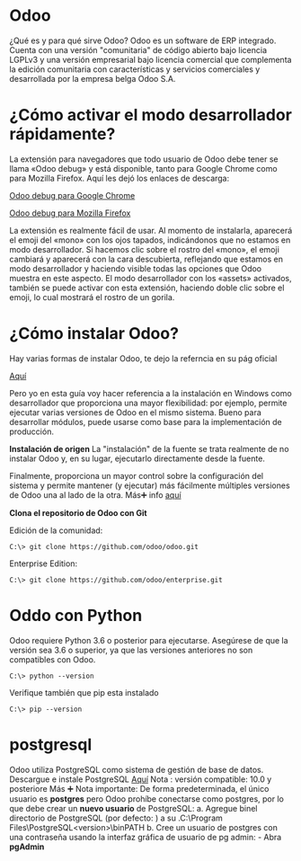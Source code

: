 # Odoo
¿Qué es y para qué sirve Odoo?
Odoo es un software de ERP integrado. Cuenta con una versión "comunitaria" de código abierto bajo licencia LGPLv3 y una versión empresarial bajo licencia comercial que complementa la edición comunitaria con características y servicios comerciales y desarrollada por la empresa belga Odoo S.A.

# ¿Cómo activar el modo desarrollador rápidamente?
La extensión para navegadores que todo usuario de Odoo debe tener se llama «Odoo debug» y está disponible, tanto para Google Chrome como para Mozilla Firefox. 
Aquí les dejó los enlaces de descarga:

[Odoo debug para Google Chrome](https://chrome.google.com/webstore/detail/odoo-debug/hmdmhilocobgohohpdpolmibjklfgkbi)

[Odoo debug para Mozilla Firefox](https://addons.mozilla.org/es/firefox/addon/odoo-debug)

La extensión es realmente fácil de usar. Al momento de instalarla, aparecerá el emoji del «mono» con los ojos tapados, indicándonos que no estamos en modo desarrollador. Si hacemos clic sobre el rostro del «mono», el emoji cambiará y aparecerá con la cara descubierta, reflejando que estamos en modo desarrollador y haciendo visible todas las opciones que Odoo muestra en este aspecto.
El modo desarrollador con los «assets» activados, también se puede activar con esta extensión, haciendo doble clic sobre el emoji, lo cual mostrará el rostro de un gorila.

# ¿Cómo instalar Odoo?
Hay varias formas de instalar Odoo, te dejo la referncia en su pág oficial 

[Aquí](https://www.odoo.com/documentation/13.0/administration/install/install.html#windows)

Pero yo en esta guía voy hacer referencia a la instalación en Windows como desarrollador que proporciona una mayor flexibilidad: por ejemplo, permite ejecutar varias versiones de Odoo en el mismo sistema. Bueno para desarrollar módulos, puede usarse como base para la implementación de producción.

**Instalación de origen**
La "instalación" de la fuente se trata realmente de no instalar Odoo y, en su lugar, ejecutarlo directamente desde la fuente.

Finalmente, proporciona un mayor control sobre la configuración del sistema y permite mantener (y ejecutar) más fácilmente múltiples versiones de Odoo una al lado de la otra.
Más➕ info [aquí](https://www.odoo.com/documentation/13.0/administration/install/install.html#setup-install-source)

**Clona el repositorio de Odoo con Git**

Edición de la comunidad:
```
C:\> git clone https://github.com/odoo/odoo.git
```
Enterprise Edition:
```
C:\> git clone https://github.com/odoo/enterprise.git
```
# Oddo con Python
Odoo requiere Python 3.6 o posterior para ejecutarse.
Asegúrese de que la versión sea 3.6 o superior, ya que las versiones anteriores no son compatibles con Odoo.
```
C:\> python --version
```
Verifique también que pip esta instalado
```
C:\> pip --version
```

# postgresql
Odoo utiliza PostgreSQL como sistema de gestión de base de datos.
Descargue e instale PostgreSQL 
[Aquí](https://www.postgresql.org/download/windows/)
Nota : versión compatible: 10.0 y posteriore
Más ➕ Nota importante:
De forma predeterminada, el único usuario es **postgres** pero Odoo prohíbe conectarse como postgres, por lo que debe crear un **nuevo usuario** de PostgreSQL:
a. Agregue binel directorio de PostgreSQL (por defecto: ) a su .C:\Program Files\PostgreSQL\<version>\binPATH
 b. Cree un usuario de postgres con una contraseña usando la interfaz gráfica de usuario de pg admin:
    - Abra **pgAdmin**
    

  







 









